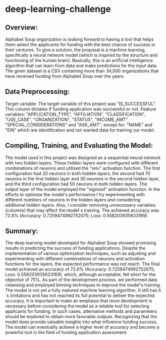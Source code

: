 # deep-learning-challenge
## Overview:
Alphabet Soup organization is looking forward to having a tool that helps them select the applicants for funding with the best chance of success in their ventures. To give a solution, the proposal is a machine learning, specifically a neural network model (which is inspired by the structure and functioning of the human brain). Basically, this is an artificial intelligence algorithm that can learn from data and make predictions for the input data. The given dataset is a CSV containing more than 34,000 organizations that have received funding from Alphabet Soup over the years.

## Data Preprocessing:
Target variable: The target variable of this project was “IS_SUCCESSFUL". This column dictates if funding application was successful or not.
Feature variables: "APPLICATION_TYPE", "AFFILIATION", "CLASSIFICATION", "USE_CASE", "ORGANIZATION", "STATUS", "INCOME_AMT", "SPECIAL_CONSIDERATIONS" and "ASK_AMT", except for: "NAME" and "EIN" which are identification and not wanted data for training our model.

## Compiling, Training, and Evaluating the Model:
The model used in this project was designed as a sequential neural network with two hidden layers. These hidden layers were configured with different combinations of neurons and utilized the "relu" activation function. The first configuration had 20 neurons in both hidden layers, the second had 70 neurons in the first hidden layer and 30 neurons in the second hidden layer, and the third configuration had 50 neurons in both hidden layers. The output layer of the model employed the "sigmoid" activation function. In the efforts to optimize the model's performance I try experimenting with different numbers of neurons in the hidden layers and considering additional hidden layers. Also, I consider removing unnecessary variables (columns) that may affect the model´s training. The achieved accuracy was 72.6% (Accuracy: 0.7259474992752075; Loss: 0.558203935623169).  
 
## Summary:
The deep learning model developed for Alphabet Soup showed promising results in predicting the success of funding applications. Despite the implementation of various optimization techniques, such as adjusting and experimenting with different combinations of neurons and activation functions for the layers, the expected performance was not reach. The final model achieved an accuracy of 72.6% (Accuracy: 0.7259474992752075; Loss: 0.558203935623169), which, although acceptable, fell short for the objective of 75%. As part of the development process, we performed data cleansing and employed binning techniques to improve the model's training. The model is not yet a fully matured machine learning algorithm. It still has it´s limitations and has not reached its full potential to deliver the expected accuracy. It is important to make an emphasis that more development is necessary before considering the model as a reliable tool for selecting applicants for funding. In such cases, alternative methods and parameters should be explored to obtain more favorable outputs. Recognizing that the model does provide valuable insights into what influence funding success.  The model can eventually achieve a higher level of accuracy and become a powerful tool in the field of funding application assessment.
